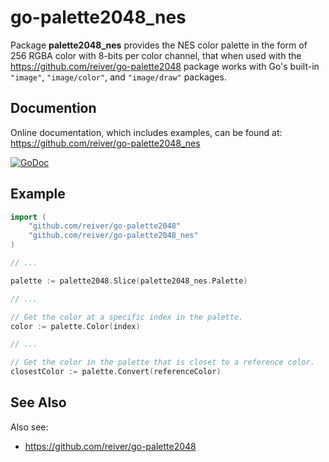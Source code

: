 # go-palette2048_nes

Package **palette2048_nes** provides the NES color palette in the form of 256 RGBA color with 8-bits per color channel,
that when used with the https://github.com/reiver/go-palette2048 package works with Go's built-in `"image"`, `"image/color"`, and `"image/draw"` packages.

## Documention

Online documentation, which includes examples, can be found at: https://github.com/reiver/go-palette2048_nes

[![GoDoc](https://godoc.org/github.com/reiver/go-palette2048_nes?status.svg)](https://godoc.org/github.com/reiver/go-palette2048_nes)

## Example

```go
import (
	"github.com/reiver/go-palette2048"
	"github.com/reiver/go-palette2048_nes"
)

// ...

palette := palette2048.Slice(palette2048_nes.Palette)

// ...

// Get the color at a specific index in the palette.
color := palette.Color(index)

// ...

// Get the color in the palette that is closet to a reference color.
closestColor := palette.Convert(referenceColor)
```

## See Also

Also see:

* https://github.com/reiver/go-palette2048
